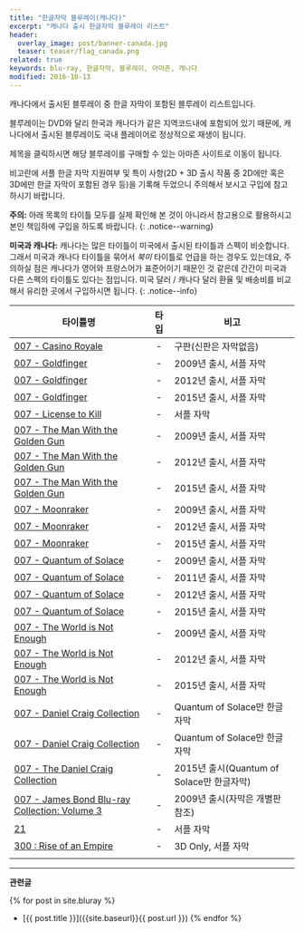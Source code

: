 ```yaml
---
title: "한글자막 블루레이(캐나다)"
excerpt: "캐나다 출시 한글자막 블루레이 리스트"
header:
  overlay_image: post/banner-canada.jpg
  teaser: teaser/flag_canada.png
related: true
keywords: blu-ray, 한글자막, 블루레이, 아마존, 캐나다
modified: 2016-10-13
---
```


캐나다에서 출시된 블루레이 중 한글 자막이 포함된 블루레이 리스트입니다.

블루레이는 DVD와 달리 한국과 캐나다가 같은 지역코드내에 포함되어 있기 때문에, 캐나다에서 출시된 블루레이도 국내 플레이어로 정상적으로 재생이 됩니다.

제목을 클릭하시면 해당 블루레이를 구매할 수 있는 아마존 사이트로 이동이 됩니다.

비고란에 서플 한글 자막 지원여부 및 특이 사항(2D + 3D 출시 작품 중 2D에만 혹은 3D에만 한글 자막이 포함된 경우 등)을 기록해 두었으니 주의해서 보시고 구입에 참고하시기 바랍니다.

**주의:** 아래 목록의 타이틀 모두를 실제 확인해 본 것이 아니라서 참고용으로 활용하시고 본인 책임하에 구입을 하도록 바랍니다.
{: .notice--warning}

**미국과 캐나다:** 캐나다는 많은 타이틀이 미국에서 출시된 타이틀과 스펙이 비슷합니다. 그래서 미국과 캐나다 타이틀을 묶어서 *북미* 타이틀로 언급을 하는 경우도 있는데요, 주의하실 점은 캐나다가 영어와 프랑스어가 표준어이기 때문인 것 같은데 간간이 미국과 다른 스펙의 타이틀도 있다는 점입니다.
미국 달러 / 캐나다 달러 환율 및 배송비를 비교해서 유리한 곳에서 구입하시면 됩니다.
{: .notice--info}

|타이틀명               |타입   |비고                           |
|----------------     |:---:|-------------------------------|
|[007 - Casino Royale](http://amzn.to/2dN0dnx)|-|구판(신판은 자막없음)|
|[007 - Goldfinger](http://amzn.to/2ekCez5)|-|2009년 출시, 서플 자막|
|[007 - Goldfinger](http://amzn.to/2dn6XJv)|-|2012년 출시, 서플 자막|
|[007 - Goldfinger](http://amzn.to/2e8rBjq)|-|2015년 출시, 서플 자막|
|[007 - License to Kill](http://amzn.to/2e4qJHO)|-|서플 자막|
|[007 - The Man With the Golden Gun](http://amzn.to/2eoPnY2)|-|2009년 출시, 서플 자막|
|[007 - The Man With the Golden Gun](http://amzn.to/2e3AmHV)|-|2012년 출시, 서플 자막|
|[007 - The Man With the Golden Gun](http://amzn.to/2eAfw5k)|-|2015년 출시, 서플 자막|
|[007 - Moonraker](http://amzn.to/2dn8O0R)|-|2009년 출시, 서플 자막|
|[007 - Moonraker](http://amzn.to/2ecMmGu)|-|2012년 출시, 서플 자막|
|[007 - Moonraker](http://amzn.to/2evZdXq)|-|2015년 출시, 서플 자막|
|[007 - Quantum of Solace](http://amzn.to/2e8wCbC)|-|2009년 출시, 서플 자막|
|[007 - Quantum of Solace](http://amzn.to/2dPEG14)|-|2011년 출시, 서플 자막|
|[007 - Quantum of Solace](http://amzn.to/2ecRTN8)|-|2012년 출시, 서플 자막|
|[007 - Quantum of Solace](http://amzn.to/2ecPEd1)|-|2015년 출시, 서플 자막|
|[007 - The World is Not Enough](http://amzn.to/2eaMPNC)|-|2009년 출시, 서플 자막|
|[007 - The World is Not Enough](http://amzn.to/2efMrtd)|-|2012년 출시, 서플 자막|
|[007 - The World is Not Enough](http://amzn.to/2eoS2Rt)|-|2015년 출시, 서플 자막|
|[007 - Daniel Craig Collection](http://amzn.to/2dPGbN4)|-|Quantum of Solace만 한글자막|
|[007 - Daniel Craig Collection](http://amzn.to/2df7sSu)|-|Quantum of Solace만 한글자막|
|[007 - The Daniel Craig Collection](http://amzn.to/2dNpE8G)|-|2015년 출시(Quantum of Solace만 한글자막)|
|[007 - James Bond Blu-ray Collection: Volume 3](http://amzn.to/2e8tCfw)|-|2009년 출시(자막은 개별판 참조)|
|[21](http://amzn.to/2ebHCB4)|-|서플 자막|
|[300 : Rise of an Empire](http://amzn.to/2ebJjhK)|-|3D Only, 서플 자막|
||||

---

**관련글**

{% for post in site.bluray %}
  * [{{ post.title }}]({{site.baseurl}}{{ post.url }})
{% endfor %}
